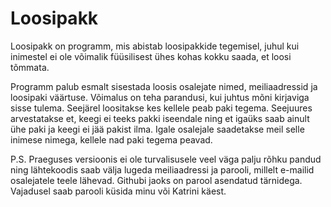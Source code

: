 # Loosipakk

Loosipakk on programm, mis abistab loosipakkide tegemisel, juhul kui inimestel ei ole võimalik füüsilisest ühes kohas kokku saada, et loosi tõmmata.

Programm palub esmalt sisestada loosis osalejate nimed, meiliaadressid ja loosipaki väärtuse. Võimalus on teha parandusi, kui juhtus mõni kirjaviga sisse tulema.
Seejärel loositakse kes kellele peab paki tegema. Seejuures arvestatakse et, keegi ei teeks pakki iseendale ning et igaüks saab ainult ühe paki ja keegi ei jää pakist ilma. Igale osalejale saadetakse meil selle inimese nimega, kellele nad paki tegema peavad.


P.S. Praeguses versioonis ei ole turvalisusele veel väga palju rõhku pandud ning lähtekoodis saab välja lugeda meiliaadressi ja parooli, millelt e-mailid osalejatele teele lähevad. Githubi jaoks on parool asendatud tärnidega. Vajadusel saab parooli küsida minu või Katrini käest.
